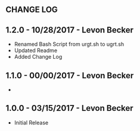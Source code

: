 ## CHANGE LOG

## 1.2.0 - 10/28/2017 - Levon Becker
* Renamed Bash Script from urgt.sh to ugrt.sh
* Updated Readme
* Added Change Log

## 1.1.0 - 00/00/2017 - Levon Becker
* 

## 1.0.0 - 03/15/2017 - Levon Becker
* Initial Release
